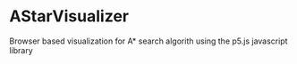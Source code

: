 # AStarVisualizer

Browser based visualization for A* search algorith using the p5.js javascript library
